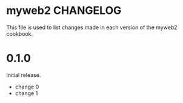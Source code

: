 # myweb2 CHANGELOG

This file is used to list changes made in each version of the myweb2 cookbook.

# 0.1.0

Initial release.

- change 0
- change 1

